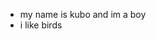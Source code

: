 - my name is kubo and im a boy
- i like birds

<!---
phrogglet/phrogglet is a ✨ special ✨ repository because its `README.md` (this file) appears on your GitHub profile.
You can click the Preview link to take a look at your changes.
--->
